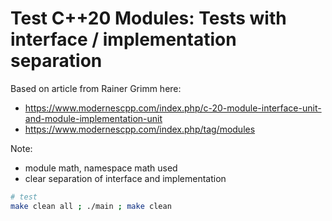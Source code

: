 # Test C++20 Modules: Tests with interface / implementation separation

Based on article from Rainer Grimm here:

* <https://www.modernescpp.com/index.php/c-20-module-interface-unit-and-module-implementation-unit>
* <https://www.modernescpp.com/index.php/tag/modules>

Note:

* module math, namespace math used
* clear separation of interface and implementation

```bash
# test
make clean all ; ./main ; make clean
```

